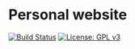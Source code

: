 # Personal website

[![Build Status](https://travis-ci.com/lrusso96/lrusso96.github.io.svg?branch=master)](https://travis-ci.com/lrusso96/lrusso96.github.io)
[![License: GPL v3](https://img.shields.io/badge/License-GPL%20v3-blue.svg)](https://www.gnu.org/licenses/gpl-3.0)
